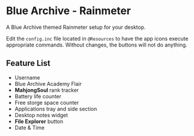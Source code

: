 # Blue Archive - Rainmeter
A Blue Archive themed Rainmeter setup for your desktop.

Edit the `config.inc` file located in `@Resources` to have the app icons execute appropriate commands. Without changes, the buttons will not do anything.

## Feature List
- Username
- Blue Archive Academy Flair
- **MahjongSoul** rank tracker
- Battery life counter
- Free storge space counter
- Applications tray and side section
- Desktop notes widget
- **File Explorer** button
- Date & Time